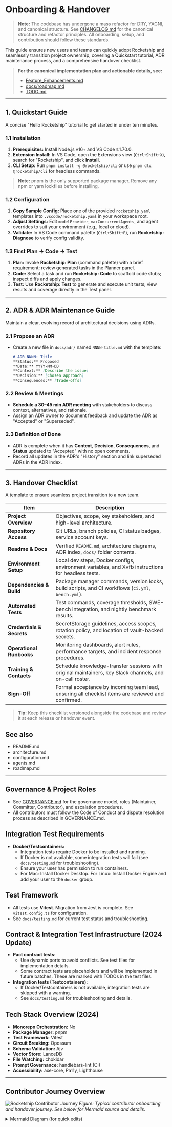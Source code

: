 # Onboarding & Handover

> **Note:** The codebase has undergone a mass refactor for DRY, YAGNI, and canonical structure. See [CHANGELOG.md](../CHANGELOG.md) for the canonical structure and refactor principles. All onboarding, setup, and contribution should follow these standards.

This guide ensures new users and teams can quickly adopt Rocketship and seamlessly transition project ownership, covering a Quickstart tutorial, ADR maintenance process, and a comprehensive handover checklist.

> **For the canonical implementation plan and actionable details, see:**
> - [Feature_Enhancements.md](../Feature_Enhancements.md)
> - [docs/roadmap.md](roadmap.md)
> - [TODO.md](../TODO.md)

---

## 1. Quickstart Guide

A concise "Hello Rocketship" tutorial to get started in under ten minutes.

### 1.1 Installation
1. **Prerequisites:** Install Node.js v16+ and VS Code ≥1.70.0.
2. **Extension Install:** In VS Code, open the Extensions view (`Ctrl+Shift+X`), search for "Rocketship", and click **Install**.
3. **CLI Setup:** Run `pnpm install -g @rocketship/cli` or use `pnpm dlx @rocketship/cli` for headless commands.

> **Note:** pnpm is the only supported package manager. Remove any npm or yarn lockfiles before installing.

### 1.2 Configuration
1. **Copy Sample Config:** Place one of the provided `rocketship.yaml` templates into `.vscode/rocketship.yaml` in your workspace root.
2. **Adjust Settings:** Edit `modelProvider`, `maxConcurrentAgents`, and agent overrides to suit your environment (e.g., local or cloud).
3. **Validate:** In VS Code command palette (`Ctrl+Shift+P`), run **Rocketship: Diagnose** to verify config validity.

### 1.3 First Plan → Code → Test
1. **Plan:** Invoke **Rocketship: Plan** (command palette) with a brief requirement; review generated tasks in the Planner panel.
2. **Code:** Select a task and run **Rocketship: Code** to scaffold code stubs; inspect diffs and apply changes.
3. **Test:** Use **Rocketship: Test** to generate and execute unit tests; view results and coverage directly in the Test panel.

---

## 2. ADR & ADR Maintenance Guide

Maintain a clear, evolving record of architectural decisions using ADRs.

### 2.1 Propose an ADR
- Create a new file in `docs/adr/` named `NNNN-title.md` with the template:
  ```markdown
  # ADR NNNN: Title
  **Status:** Proposed
  **Date:** YYYY-MM-DD
  **Context:** [Describe the issue]
  **Decision:** [Chosen approach]
  **Consequences:** [Trade-offs]
  ```

### 2.2 Review & Meetings
- **Schedule a 30–45 min ADR meeting** with stakeholders to discuss context, alternatives, and rationale.
- Assign an ADR owner to document feedback and update the ADR as "Accepted" or "Superseded".

### 2.3 Definition of Done
- ADR is complete when it has **Context**, **Decision**, **Consequences**, and **Status** updated to "Accepted" with no open comments.
- Record all updates in the ADR's "History" section and link superseded ADRs in the ADR index.

---

## 3. Handover Checklist

A template to ensure seamless project transition to a new team.

| Item                          | Description                                                                                               |
|-------------------------------|-----------------------------------------------------------------------------------------------------------|
| **Project Overview**          | Objectives, scope, key stakeholders, and high-level architecture.                  |
| **Repository Access**         | Git URLs, branch policies, CI status badges, service account keys.                   |
| **Readme & Docs**             | Verified `README.md`, architecture diagrams, ADR index, `docs/` folder contents.     |
| **Environment Setup**         | Local dev steps, Docker configs, environment variables, and Xvfb instructions for headless tests. |
| **Dependencies & Build**      | Package manager commands, version locks, build scripts, and CI workflows (`ci.yml`, `bench.yml`). |
| **Automated Tests**           | Test commands, coverage thresholds, SWE-bench integration, and nightly benchmark results.           |
| **Credentials & Secrets**     | SecretStorage guidelines, access scopes, rotation policy, and location of vault-backed secrets.     |
| **Operational Runbooks**      | Monitoring dashboards, alert rules, performance targets, and incident response procedures.   |
| **Training & Contacts**       | Schedule knowledge-transfer sessions with original maintainers, key Slack channels, and on-call roster. |
| **Sign-Off**                  | Formal acceptance by incoming team lead, ensuring all checklist items are reviewed and confirmed. |

> **Tip:** Keep this checklist versioned alongside the codebase and review it at each release or handover event.

## See also
- README.md
- architecture.md
- configuration.md
- agents.md
- roadmap.md

---

## Governance & Project Roles

- See [GOVERNANCE.md](../GOVERNANCE.md) for the governance model, roles (Maintainer, Committer, Contributor), and escalation procedures.
- All contributors must follow the Code of Conduct and dispute resolution process as described in GOVERNANCE.md.

## Integration Test Requirements
- **Docker/Testcontainers:**
  - Integration tests require Docker to be installed and running.
  - If Docker is not available, some integration tests will fail (see `docs/testing.md` for troubleshooting).
  - Ensure your user has permission to run containers.
  - For Mac: Install Docker Desktop. For Linux: Install Docker Engine and add your user to the `docker` group.

## Test Framework
- All tests use **Vitest**. Migration from Jest is complete. See `vitest.config.ts` for configuration.
- See `docs/testing.md` for current test status and troubleshooting.

## Contract & Integration Test Infrastructure (2024 Update)
- **Pact contract tests:**
  - Use dynamic ports to avoid conflicts. See test files for implementation details.
  - Some contract tests are placeholders and will be implemented in future batches. These are marked with TODOs in the test files.
- **Integration tests (Testcontainers):**
  - If Docker/Testcontainers is not available, integration tests are skipped with a warning.
  - See `docs/testing.md` for troubleshooting and details.

## Tech Stack Overview (2024)
- **Monorepo Orchestration:** Nx
- **Package Manager:** pnpm
- **Test Framework:** Vitest
- **Circuit Breaking:** Opossum
- **Schema Validation:** Ajv
- **Vector Store:** LanceDB
- **File Watching:** chokidar
- **Prompt Governance:** handlebars-lint (CI)
- **Accessibility:** axe-core, Pa11y, Lighthouse

---

## Contributor Journey Overview

![Rocketship Contributor Journey](assets/onboarding-journey.svg)
*Figure: Typical contributor onboarding and handover journey. See below for Mermaid source and details.*

<details>
<summary>Mermaid Diagram (for quick edits)</summary>

```mermaid
flowchart LR
  A[Clone & Setup] --> B[Read Docs]
  B --> C[Run Tests]
  C --> D[Make Changes]
  D --> E[Open PR]
  E --> F[Review]
  F --> G[Merge]
  G --> H[Handover]
  style A fill:#23232b,stroke:#00fff7,stroke-width:3
  style B fill:#23232b,stroke:#ff00ea,stroke-width:3
  style C fill:#23232b,stroke:#00fff7,stroke-width:3
  style D fill:#23232b,stroke:#ff00ea,stroke-width:3
  style E fill:#23232b,stroke:#00fff7,stroke-width:3
  style F fill:#23232b,stroke:#ff00ea,stroke-width:3
  style G fill:#23232b,stroke:#00fff7,stroke-width:3
  style H fill:#23232b,stroke:#ff00ea,stroke-width:3
```
</details>